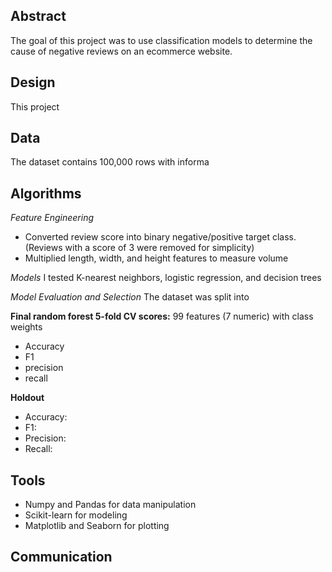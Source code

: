 

## Abstract
The goal of this project was to use classification models to determine the cause of negative reviews on an ecommerce website.

## Design
This project

## Data
The dataset contains 100,000 rows with informa

## Algorithms

*Feature Engineering*
* Converted review score into binary negative/positive target class. (Reviews with a score of 3 were removed for simplicity)
* Multiplied length, width, and height features to measure volume

*Models*
I tested K-nearest neighbors, logistic regression, and decision trees

*Model Evaluation and Selection*
The dataset was split into 

**Final random forest 5-fold CV scores:** 99 features (7 numeric) with class weights
   - Accuracy 
   - F1 
   - precision 
   - recall 

**Holdout** 
   - Accuracy:  
   - F1:  
   - Precision:   
   - Recall: 

## Tools
- Numpy and Pandas for data manipulation
- Scikit-learn for modeling
- Matplotlib and Seaborn for plotting

## Communication

